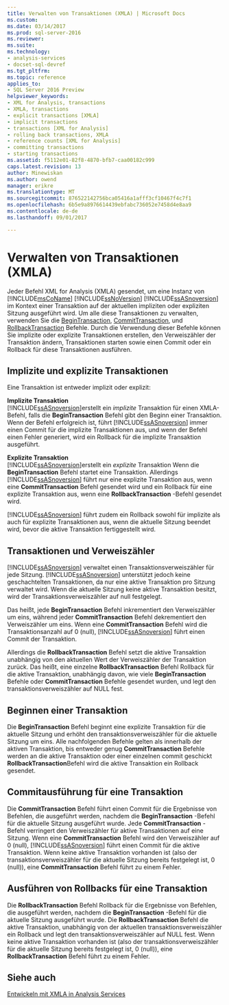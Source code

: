 ```yaml
---
title: Verwalten von Transaktionen (XMLA) | Microsoft Docs
ms.custom: 
ms.date: 03/14/2017
ms.prod: sql-server-2016
ms.reviewer: 
ms.suite: 
ms.technology:
- analysis-services
- docset-sql-devref
ms.tgt_pltfrm: 
ms.topic: reference
applies_to:
- SQL Server 2016 Preview
helpviewer_keywords:
- XML for Analysis, transactions
- XMLA, transactions
- explicit transactions [XMLA]
- implicit transactions
- transactions [XML for Analysis]
- rolling back transactions, XMLA
- reference counts [XML for Analysis]
- committing transactions
- starting transactions
ms.assetid: f5112e01-82f8-4870-bfb7-caa00182c999
caps.latest.revision: 13
author: Minewiskan
ms.author: owend
manager: erikre
ms.translationtype: MT
ms.sourcegitcommit: 876522142756bca05416a1afff3cf10467f4c7f1
ms.openlocfilehash: 6b5e9a8976614439ebfabc736052e7458d4e8aa9
ms.contentlocale: de-de
ms.lasthandoff: 09/01/2017

---
```

# <a name="managing-transactions-xmla"></a>Verwalten von Transaktionen (XMLA)
  Jeder Befehl XML for Analysis (XMLA) gesendet, um eine Instanz von [!INCLUDE[msCoName](../../includes/msconame-md.md)] [!INCLUDE[ssNoVersion](../../includes/ssnoversion-md.md)] [!INCLUDE[ssASnoversion](../../includes/ssasnoversion-md.md)] im Kontext einer Transaktion auf der aktuellen impliziten oder expliziten Sitzung ausgeführt wird. Um alle diese Transaktionen zu verwalten, verwenden Sie die [BeginTransaction](../../analysis-services/xmla/xml-elements-commands/begintransaction-element-xmla.md), [CommitTransaction](../../analysis-services/xmla/xml-elements-commands/committransaction-element-xmla.md), und [RollbackTransaction](../../analysis-services/xmla/xml-elements-commands/rollbacktransaction-element-xmla.md) Befehle. Durch die Verwendung dieser Befehle können Sie implizite oder explizite Transaktionen erstellen, den Verweiszähler der Transaktion ändern, Transaktionen starten sowie einen Commit oder ein Rollback für diese Transaktionen ausführen.  
  
## <a name="implicit-and-explicit-transactions"></a>Implizite und explizite Transaktionen  
 Eine Transaktion ist entweder implizit oder explizit:  
  
 **Implizite Transaktion**  
 [!INCLUDE[ssASnoversion](../../includes/ssasnoversion-md.md)]erstellt ein *implizite* Transaktion für einen XMLA-Befehl, falls die **BeginTransaction** Befehl gibt den Beginn einer Transaktion. Wenn der Befehl erfolgreich ist, führt [!INCLUDE[ssASnoversion](../../includes/ssasnoversion-md.md)] immer einen Commit für die implizite Transaktionen aus, und wenn der Befehl einen Fehler generiert, wird ein Rollback für die implizite Transaktion ausgeführt.  
  
 **Explizite Transaktion**  
 [!INCLUDE[ssASnoversion](../../includes/ssasnoversion-md.md)]erstellt ein *explizite* Transaktion Wenn die **BeginTransaction** Befehl startet eine Transaktion. Allerdings [!INCLUDE[ssASnoversion](../../includes/ssasnoversion-md.md)] führt nur eine explizite Transaktion aus, wenn eine **CommitTransaction** Befehl gesendet wird und ein Rollback für eine explizite Transaktion aus, wenn eine **RollbackTransaction** -Befehl gesendet wird.  
  
 [!INCLUDE[ssASnoversion](../../includes/ssasnoversion-md.md)] führt zudem ein Rollback sowohl für implizite als auch für explizite Transaktionen aus, wenn die aktuelle Sitzung beendet wird, bevor die aktive Transaktion fertiggestellt wird.  
  
## <a name="transactions-and-reference-counts"></a>Transaktionen und Verweiszähler  
 [!INCLUDE[ssASnoversion](../../includes/ssasnoversion-md.md)] verwaltet einen Transaktionsverweiszähler für jede Sitzung. [!INCLUDE[ssASnoversion](../../includes/ssasnoversion-md.md)] unterstützt jedoch keine geschachtelten Transaktionen, da nur eine aktive Transaktion pro Sitzung verwaltet wird. Wenn die aktuelle Sitzung keine aktive Transaktion besitzt, wird der Transaktionsverweiszähler auf null festgelegt.  
  
 Das heißt, jede **BeginTransaction** Befehl inkrementiert den Verweiszähler um eins, während jeder **CommitTransaction** Befehl dekrementiert den Verweiszähler um eins. Wenn eine **CommitTransaction** Befehl wird die Transaktionsanzahl auf 0 (null), [!INCLUDE[ssASnoversion](../../includes/ssasnoversion-md.md)] führt einen Commit der Transaktion.  
  
 Allerdings die **RollbackTransaction** Befehl setzt die aktive Transaktion unabhängig von den aktuellen Wert der Verweiszähler der Transaktion zurück. Das heißt, eine einzelne **RollbackTransaction** Befehl Rollback für die aktive Transaktion, unabhängig davon, wie viele **BeginTransaction** Befehle oder **CommitTransaction** Befehle gesendet wurden, und legt den transaktionsverweiszähler auf NULL fest.  
  
## <a name="beginning-a-transaction"></a>Beginnen einer Transaktion  
 Die **BeginTransaction** Befehl beginnt eine explizite Transaktion für die aktuelle Sitzung und erhöht den transaktionsverweiszähler für die aktuelle Sitzung um eins. Alle nachfolgenden Befehle gelten als innerhalb der aktiven Transaktion, bis entweder genug **CommitTransaction** Befehle werden an die aktive Transaktion oder einer einzelnen commit geschickt **RollbackTransaction**Befehl wird die aktive Transaktion ein Rollback gesendet.  
  
## <a name="committing-a-transaction"></a>Commitausführung für eine Transaktion  
 Die **CommitTransaction** Befehl führt einen Commit für die Ergebnisse von Befehlen, die ausgeführt werden, nachdem die **BeginTransaction** -Befehl für die aktuelle Sitzung ausgeführt wurde. Jede **CommitTransaction** -Befehl verringert den Verweiszähler für aktive Transaktionen auf eine Sitzung. Wenn eine **CommitTransaction** Befehl wird den Verweiszähler auf 0 (null), [!INCLUDE[ssASnoversion](../../includes/ssasnoversion-md.md)] führt einen Commit für die aktive Transaktion. Wenn keine aktive Transaktion vorhanden ist (also der transaktionsverweiszähler für die aktuelle Sitzung bereits festgelegt ist, 0 (null)), eine **CommitTransaction** Befehl führt zu einem Fehler.  
  
## <a name="rolling-back-a-transaction"></a>Ausführen von Rollbacks für eine Transaktion  
 Die **RollbackTransaction** Befehl Rollback für die Ergebnisse von Befehlen, die ausgeführt werden, nachdem die **BeginTransaction** -Befehl für die aktuelle Sitzung ausgeführt wurde. Die **RollbackTransaction** Befehl die aktive Transaktion, unabhängig von der aktuellen transaktionsverweiszähler ein Rollback und legt den transaktionsverweiszähler auf NULL fest. Wenn keine aktive Transaktion vorhanden ist (also der transaktionsverweiszähler für die aktuelle Sitzung bereits festgelegt ist, 0 (null)), eine **RollbackTransaction** Befehl führt zu einem Fehler.  
  
## <a name="see-also"></a>Siehe auch  
 [Entwickeln mit XMLA in Analysis Services](../../analysis-services/multidimensional-models-scripting-language-assl-xmla/developing-with-xmla-in-analysis-services.md)  
  
  
